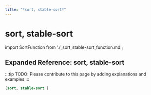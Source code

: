 ```yaml
---
title: "*sort, stable-sort*"
---
```


# sort, stable-sort

import SortFunction from './_sort_stable-sort_function.md';

<SortFunction />

## Expanded Reference: sort, stable-sort

:::tip
TODO: Please contribute to this page by adding explanations and examples
:::

```lisp
(sort, stable-sort )
```
